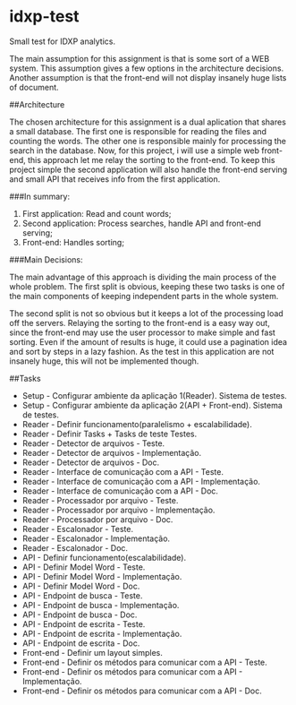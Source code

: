 # idxp-test
Small test for IDXP analytics.

The main assumption for this assignment is that is some sort of a WEB system. This assumption gives a few options in the architecture decisions. Another assumption is that the front-end will not display insanely huge lists of document.

##Architecture

The chosen architecture for this assignment is a dual aplication that shares a small database. The first one is responsible for reading the files and counting the words. The other one is responsible mainly for processing the search in the database. Now, for this project, i will use a simple web front-end, this approach let me relay the sorting to the front-end. To keep this project simple the second application will also handle the front-end serving and small API that receives info from the first application.

###In summary:

  1. First application: Read and count words;
  2. Second application: Process searches, handle API and front-end serving;
  3. Front-end: Handles sorting;

###Main Decisions:

The main advantage of this approach is dividing the main process of the whole problem. The first split is obvious, keeping these two tasks is one of the main components of keeping independent parts in the whole system.

The second split is not so obvious but it keeps a lot of the processing load off the servers. Relaying the sorting to the front-end is a easy way out, since the front-end may use the user processor to make simple and fast sorting. Even if the amount of results is huge, it could use a pagination idea and sort by steps in a lazy fashion. As the test in this application are not insanely huge, this will not be implemented though.


##Tasks

* Setup - Configurar ambiente da aplicação 1(Reader). Sistema de testes.
* Setup - Configurar ambiente da aplicação 2(API + Front-end). Sistema de testes.
* Reader - Definir funcionamento(paralelismo + escalabilidade).
* Reader - Definir Tasks + Tasks de teste Testes.
* Reader - Detector de arquivos - Teste.
* Reader - Detector de arquivos - Implementação.
* Reader - Detector de arquivos - Doc.
* Reader - Interface de comunicação com a API - Teste.
* Reader - Interface de comunicação com a API - Implementação.
* Reader - Interface de comunicação com a API - Doc.
* Reader - Processador por arquivo - Teste.
* Reader - Processador por arquivo - Implementação.
* Reader - Processador por arquivo - Doc.
* Reader - Escalonador - Teste.
* Reader - Escalonador - Implementação.
* Reader - Escalonador - Doc.
* API - Definir funcionamento(escalabilidade).
* API - Definir Model Word - Teste.
* API - Definir Model Word - Implementação.
* API - Definir Model Word - Doc.
* API - Endpoint de busca - Teste.
* API - Endpoint de busca - Implementação.
* API - Endpoint de busca - Doc.
* API - Endpoint de escrita - Teste.
* API - Endpoint de escrita - Implementação.
* API - Endpoint de escrita - Doc.
* Front-end - Definir um layout simples.
* Front-end - Definir os métodos para comunicar com a API - Teste.
* Front-end - Definir os métodos para comunicar com a API - Implementação.
* Front-end - Definir os métodos para comunicar com a API - Doc.
